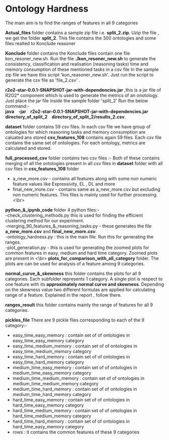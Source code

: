 # Ontology Hardness
The main aim is to find the ranges of features in all 9 categories

**Actual_files** folder contains a sample zip file i.e. **split_2.zip**.
Uzip the file , we get the folder **split_2**. This file contains the 300 ontologies and some files realted to Konclude reasoner

**Konclude** folder contains the Konclude files contain one file kon_resoner_new.sh.
Run the file **./kon_resoner_new.sh** to generate the consistency, classification and realisation (reasoning tasks) time and memory consumption of these mentioned tasks in a csv file In the sample zip file we have this script 'kon_reasoner_new.sh'. Just run the script to generate the csv file as 'file_2.csv' .

**r2o2-star-0.0.1-SNAPSHOT-jar-with-dependencies.jar** ,this is a jar file of R2O2* component which is used to generate the metrics of an onotology. Just place the jar file inside the sample folder 'split_2' Run the below command:- </br>
**java &ensp; -jar &ensp; r2o2-star-0.0.1-SNAPSHOT-jar-with-dependencies.jar &ensp;  directory_of_split_2 &ensp; directory_of_split_2/results_2.csv**. </br>

**dataset** folder contains 59 csv files. In each csv file we have group of ontologies for which reasoning tasks and memory consumption are caluated ans stored
**csv_features_108** contains again 59 files. Each csv file contains the same set of ontologies. For each ontology, metrics are calculated and stored.

**full_processed_csv** folder contains two csv files :-
Both of these contains merging of all the ontologies present in all csv files in **dataset** folder with all csv files in **csv_features_108** folder
- a_new_more.csv  - contains all features along with some non numeric feature values like Expressivity, EL , DL and more
- final_new_more.csv - contains same as a_new_more.csv but excluding non numeric features. This files is mainly used for further processing.<\br>

**python_&_ipynb_code** folder 4 python files:-</br>
-check_clustering_methods.py this is used for finding the efficient clustering method for our experiment.</br>
-merging_90_features_&_reasoning_tasks.py  - these generates the file **a_new_more.csv**  and **final_new_more.csv**. </br>
-ontology_hardness.py : this is the main file. Run this for generating the ranges.</br>
-plot_generation.py - this is used for generating the zoomed plots for common features in easy, medium and hard time category. Zoomed plots are present in <\br>
  **plots_for_comparison_with_all_category** folder. The plots are can be used for analysis of a feature among 9 categories.
  
**normal_curve_&_skewness** this folder contains the plots for all 9 categories. Each subfolder represents 1 category. A single plot is respect to one feature with its **approximately normal curve and skewness**. Depending on the skewness value two different formulas are applied for calculating range of a feature. Explained in the report , follow there.

**ranges_result** this folder contains mainly the range of features for all 9 categories.

**pickles_file**
There are 9 pickle files corresponding to each of the 9 category:-
- easy_time_easy_memory :  contain set of of ontologies in easy_time_easy_memory category
- easy_time_medium_memory : contain set of of ontologies in easy_time_medium_memory category
- easy_time_hard_memory : contain set of of ontologies in easy_time_hard_memory category
- medium_time_easy_memory : contain set of of ontologies in medium_time_easy_memory category
- medium_time_medium_memory : contain set of of ontologies in medium_time_medium_memory category
- medium_time_hard_memory : contain set of of ontologies in medium_time_hard_memory category
- hard_time_easy_memory : contain set of of ontologies in hard_time_easy_memory category
- hard_time_medium_memory : contain set of of ontologies in hard_time_medium_memory category
- hard_time_hard_memory : contain set of of ontologies in hard_time_easy_memory category
- rows : it contains the common features of these 9 categories

                
